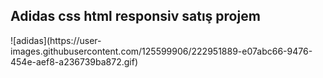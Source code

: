 <h2>Adidas css html  responsiv satış projem </h2>
![adidas](https://user-images.githubusercontent.com/125599906/222951889-e07abc66-9476-454e-aef8-a236739ba872.gif)

